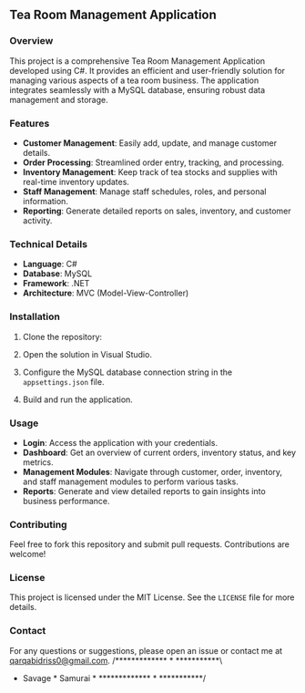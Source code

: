 ## Tea Room Management Application

### Overview

This project is a comprehensive Tea Room Management Application developed using C#. It provides an efficient and user-friendly solution for managing various aspects of a tea room business. The application integrates seamlessly with a MySQL database, ensuring robust data management and storage.

### Features

- **Customer Management**: Easily add, update, and manage customer details.
- **Order Processing**: Streamlined order entry, tracking, and processing.
- **Inventory Management**: Keep track of tea stocks and supplies with real-time inventory updates.
- **Staff Management**: Manage staff schedules, roles, and personal information.
- **Reporting**: Generate detailed reports on sales, inventory, and customer activity.

### Technical Details

- **Language**: C#
- **Database**: MySQL
- **Framework**: .NET
- **Architecture**: MVC (Model-View-Controller)

### Installation

1. Clone the repository:
    
2. Open the solution in Visual Studio.
3. Configure the MySQL database connection string in the `appsettings.json` file.
4. Build and run the application.

### Usage

- **Login**: Access the application with your credentials.
- **Dashboard**: Get an overview of current orders, inventory status, and key metrics.
- **Management Modules**: Navigate through customer, order, inventory, and staff management modules to perform various tasks.
- **Reports**: Generate and view detailed reports to gain insights into business performance.

### Contributing

Feel free to fork this repository and submit pull requests. Contributions are welcome!

### License

This project is licensed under the MIT License. See the `LICENSE` file for more details.

### Contact

For any questions or suggestions, please open an issue or contact me at qarqabidriss0@gmail.com.
/************* * ***********\
*    Savage   *  Samurai    *
\************* * ***********/

